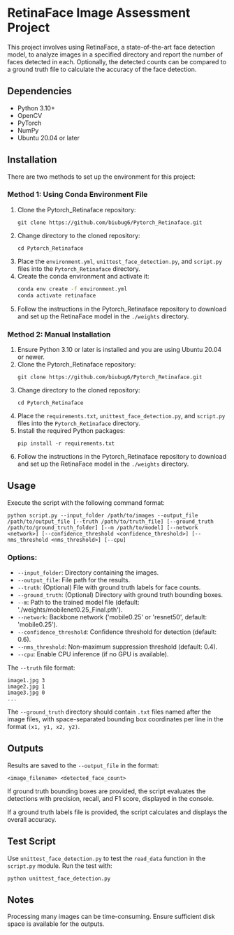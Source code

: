 # RetinaFace Image Assessment Project

This project involves using RetinaFace, a state-of-the-art face detection model, to analyze images in a specified directory and report the number of faces detected in each. Optionally, the detected counts can be compared to a ground truth file to calculate the accuracy of the face detection.

## Dependencies

- Python 3.10+
- OpenCV
- PyTorch
- NumPy
- Ubuntu 20.04 or later

## Installation

There are two methods to set up the environment for this project:

### Method 1: Using Conda Environment File

1. Clone the Pytorch_Retinaface repository:
   ```
   git clone https://github.com/biubug6/Pytorch_Retinaface.git
   ```
2. Change directory to the cloned repository:
   ```
   cd Pytorch_Retinaface
   ```
3. Place the `environment.yml`, `unittest_face_detection.py`, and `script.py` files into the `Pytorch_Retinaface` directory.
4. Create the conda environment and activate it:
   ```bash
   conda env create -f environment.yml
   conda activate retinaface
   ```
5. Follow the instructions in the Pytorch_Retinaface repository to download and set up the RetinaFace model in the `./weights` directory.

### Method 2: Manual Installation

1. Ensure Python 3.10 or later is installed and you are using Ubuntu 20.04 or newer.
2. Clone the Pytorch_Retinaface repository:
   ```
   git clone https://github.com/biubug6/Pytorch_Retinaface.git
   ```
3. Change directory to the cloned repository:
   ```
   cd Pytorch_Retinaface
   ```
4. Place the `requirements.txt`, `unittest_face_detection.py`, and `script.py` files into the `Pytorch_Retinaface` directory.
5. Install the required Python packages:
   ```
   pip install -r requirements.txt
   ```
6. Follow the instructions in the Pytorch_Retinaface repository to download and set up the RetinaFace model in the `./weights` directory.

## Usage

Execute the script with the following command format:

```
python script.py --input_folder /path/to/images --output_file /path/to/output_file [--truth /path/to/truth_file] [--ground_truth /path/to/ground_truth_folder] [--m /path/to/model] [--network <network>] [--confidence_threshold <confidence_threshold>] [--nms_threshold <nms_threshold>] [--cpu]
```

### Options:

- `--input_folder`: Directory containing the images.
- `--output_file`: File path for the results.
- `--truth`: (Optional) File with ground truth labels for face counts.
- `--ground_truth`: (Optional) Directory with ground truth bounding boxes.
- `--m`: Path to the trained model file (default: './weights/mobilenet0.25_Final.pth').
- `--network`: Backbone network ('mobile0.25' or 'resnet50', default: 'mobile0.25').
- `--confidence_threshold`: Confidence threshold for detection (default: 0.6).
- `--nms_threshold`: Non-maximum suppression threshold (default: 0.4).
- `--cpu`: Enable CPU inference (if no GPU is available).

The `--truth` file format:

```
image1.jpg 3
image2.jpg 1
image3.jpg 0
...
```

The `--ground_truth` directory should contain `.txt` files named after the image files, with space-separated bounding box coordinates per line in the format `(x1, y1, x2, y2)`.

## Outputs

Results are saved to the `--output_file` in the format:

```
<image_filename> <detected_face_count>
```

If ground truth bounding boxes are provided, the script evaluates the detections with precision, recall, and F1 score, displayed in the console.

If a ground truth labels file is provided, the script calculates and displays the overall accuracy.

## Test Script

Use `unittest_face_detection.py` to test the `read_data` function in the `script.py` module. Run the test with:

```
python unittest_face_detection.py
```

## Notes

Processing many images can be time-consuming. Ensure sufficient disk space is available for the outputs.

